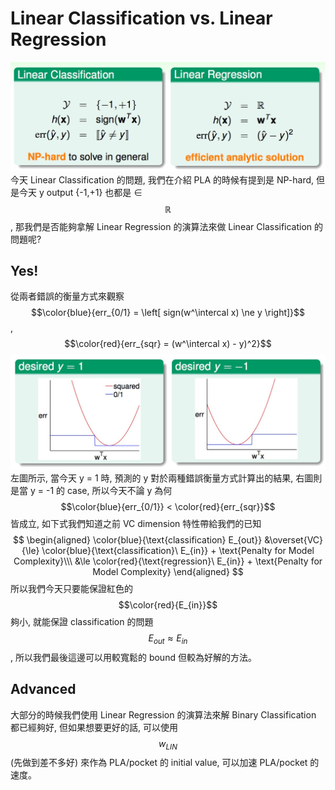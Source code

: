 # Linear Classification vs. Linear Regression
![](lc_compare_lr.jpg)
今天 Linear Classification 的問題, 我們在介紹 PLA 的時候有提到是 NP-hard, 但是今天 y output {-1,+1} 也都是 ∈ $$\mathbb{R}$$, 那我們是否能夠拿解 Linear Regression 的演算法來做 Linear Classification 的問題呢?

## Yes!
從兩者錯誤的衡量方式來觀察 $$\color{blue}{err_{0/1} = \left[ sign(w^\intercal x) \ne y \right]}$$ , $$\color{red}{err_{sqr} = (w^\intercal x) - y)^2}$$
![](error_measure_compare.jpg)
左圖所示, 當今天 y = 1 時, 預測的 y 對於兩種錯誤衡量方式計算出的結果, 右圖則是當 y = -1 的 case, 所以今天不論 y 為何 $$\color{blue}{err_{0/1}} < \color{red}{err_{sqr}}$$ 皆成立, 如下式我們知道之前 VC dimension 特性帶給我們的已知
$$
\begin{aligned}
\color{blue}{\text{classification} E_{out}} &\overset{VC}{\le} \color{blue}{\text{classification}\ E_{in}} + \text{Penalty for Model Complexity}\\\
&\le \color{red}{\text{regression}\ E_{in}} + \text{Penalty for Model Complexity}
\end{aligned}
$$
所以我們今天只要能保證紅色的 $$\color{red}{E_{in}}$$ 夠小, 就能保證 classification 的問題 $$E_{out} \approx E_{in}$$, 所以我們最後這邊可以用較寬鬆的 bound 但較為好解的方法。

## Advanced
大部分的時候我們使用 Linear Regression 的演算法來解 Binary Classification 都已經夠好, 但如果想要更好的話, 可以使用 $$w_{LIN}$$ (先做到差不多好) 來作為 PLA/pocket 的 initial value, 可以加速 PLA/pocket 的速度。
